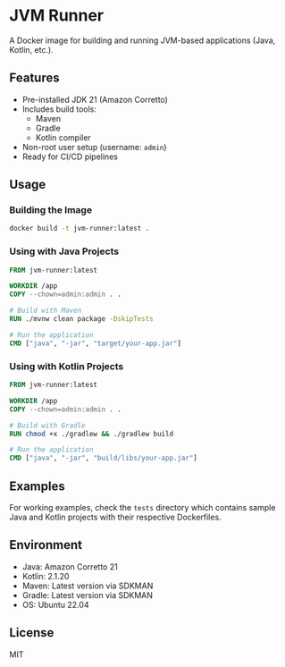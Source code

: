 # JVM Runner

A Docker image for building and running JVM-based applications (Java, Kotlin, etc.).

## Features

- Pre-installed JDK 21 (Amazon Corretto)
- Includes build tools:
  - Maven
  - Gradle
  - Kotlin compiler
- Non-root user setup (username: `admin`)
- Ready for CI/CD pipelines

## Usage

### Building the Image

```bash
docker build -t jvm-runner:latest .
```

### Using with Java Projects

```dockerfile
FROM jvm-runner:latest

WORKDIR /app
COPY --chown=admin:admin . .

# Build with Maven
RUN ./mvnw clean package -DskipTests

# Run the application
CMD ["java", "-jar", "target/your-app.jar"]
```

### Using with Kotlin Projects

```dockerfile
FROM jvm-runner:latest

WORKDIR /app
COPY --chown=admin:admin . .

# Build with Gradle
RUN chmod +x ./gradlew && ./gradlew build

# Run the application
CMD ["java", "-jar", "build/libs/your-app.jar"]
```

## Examples

For working examples, check the `tests` directory which contains sample Java and Kotlin projects with their respective Dockerfiles.

## Environment

- Java: Amazon Corretto 21
- Kotlin: 2.1.20
- Maven: Latest version via SDKMAN
- Gradle: Latest version via SDKMAN
- OS: Ubuntu 22.04

## License

MIT